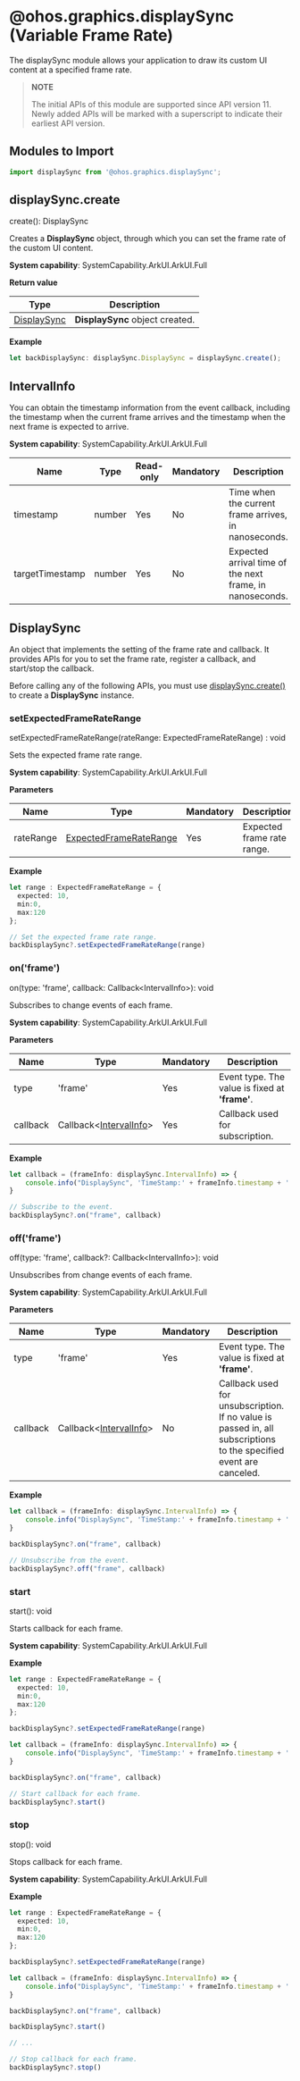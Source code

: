 #  @ohos.graphics.displaySync (Variable Frame Rate)
The displaySync module allows your application to draw its custom UI content at a specified frame rate.

> **NOTE**
>
> The initial APIs of this module are supported since API version 11. Newly added APIs will be marked with a superscript to indicate their earliest API version.


## Modules to Import

```ts
import displaySync from '@ohos.graphics.displaySync';
```

## displaySync.create
create(): DisplaySync

Creates a **DisplaySync** object, through which you can set the frame rate of the custom UI content.

**System capability**: SystemCapability.ArkUI.ArkUI.Full

**Return value**

| Type               | Description                    |
| ------------------ | ------------------------ |
| [DisplaySync](#displaysync)  | **DisplaySync** object created.              |

**Example**

```ts
let backDisplaySync: displaySync.DisplaySync = displaySync.create();
```
## IntervalInfo

You can obtain the timestamp information from the event callback, including the timestamp when the current frame arrives and the timestamp when the next frame is expected to arrive.

**System capability**: SystemCapability.ArkUI.ArkUI.Full

| Name            | Type                                     | Read-only| Mandatory| Description                                      |
| ---------------- | ----------------------------------------- | ---- | ---- | ------------------------------------------ |
| timestamp      | number | Yes  | No  | Time when the current frame arrives, in nanoseconds.|
| targetTimestamp | number| Yes  | No  | Expected arrival time of the next frame, in nanoseconds.|

## DisplaySync

 An object that implements the setting of the frame rate and callback. It provides APIs for you to set the frame rate, register a callback, and start/stop the callback.

 Before calling any of the following APIs, you must use [displaySync.create()](#displaysynccreate) to create a **DisplaySync** instance.

### setExpectedFrameRateRange

setExpectedFrameRateRange(rateRange: ExpectedFrameRateRange) : void

Sets the expected frame rate range.

**System capability**: SystemCapability.ArkUI.ArkUI.Full

**Parameters**

| Name          | Type                                      | Mandatory| Description                         |
| --------------- | ------------------------------------------ | ---- | -----------------------------|
| rateRange       | [ExpectedFrameRateRange](../apis-arkui/arkui-ts/ts-explicit-animation.md#expectedframeraterange11)| Yes  | Expected frame rate range.|


**Example**

```ts
let range : ExpectedFrameRateRange = {
  expected: 10,
  min:0,
  max:120
};

// Set the expected frame rate range.
backDisplaySync?.setExpectedFrameRateRange(range)
```

### on('frame')

on(type: 'frame', callback: Callback\<IntervalInfo\>): void

Subscribes to change events of each frame.

**System capability**: SystemCapability.ArkUI.ArkUI.Full

**Parameters**

| Name          | Type                                      | Mandatory| Description                         |
| --------------- | ------------------------------------------ | ---- | -----------------------------|
| type | 'frame'| Yes  | Event type. The value is fixed at **'frame'**.|
| callback    | Callback<[IntervalInfo](#intervalinfo)>| Yes  | Callback used for subscription.|


**Example**

```ts
let callback = (frameInfo: displaySync.IntervalInfo) => {
    console.info("DisplaySync", 'TimeStamp:' + frameInfo.timestamp + ' TargetTimeStamp: ' + frameInfo.targetTimestamp);
}

// Subscribe to the event.
backDisplaySync?.on("frame", callback)
```

### off('frame')

off(type: 'frame', callback\?: Callback\<IntervalInfo\>): void

Unsubscribes from change events of each frame.

**System capability**: SystemCapability.ArkUI.ArkUI.Full

**Parameters**

| Name          | Type                                      | Mandatory| Description                         |
| --------------- | ------------------------------------------ | ---- | -----------------------------|
| type | 'frame'| Yes  | Event type. The value is fixed at **'frame'**.|
| callback    | Callback<[IntervalInfo](#intervalinfo)>| No  | Callback used for unsubscription. If no value is passed in, all subscriptions to the specified event are canceled.|


**Example**

```ts
let callback = (frameInfo: displaySync.IntervalInfo) => {
    console.info("DisplaySync", 'TimeStamp:' + frameInfo.timestamp + ' TargetTimeStamp: ' + frameInfo.targetTimestamp);
}

backDisplaySync?.on("frame", callback)

// Unsubscribe from the event.
backDisplaySync?.off("frame", callback)
```

### start

start(): void

Starts callback for each frame.

**System capability**: SystemCapability.ArkUI.ArkUI.Full

**Example**

```ts
let range : ExpectedFrameRateRange = {
  expected: 10,
  min:0,
  max:120
};

backDisplaySync?.setExpectedFrameRateRange(range)

let callback = (frameInfo: displaySync.IntervalInfo) => {
    console.info("DisplaySync", 'TimeStamp:' + frameInfo.timestamp + ' TargetTimeStamp: ' + frameInfo.targetTimestamp);
}

backDisplaySync?.on("frame", callback)

// Start callback for each frame.
backDisplaySync?.start()
```

### stop

stop(): void

Stops callback for each frame.


**System capability**: SystemCapability.ArkUI.ArkUI.Full


**Example**

```ts
let range : ExpectedFrameRateRange = {
  expected: 10,
  min:0,
  max:120
};

backDisplaySync?.setExpectedFrameRateRange(range)

let callback = (frameInfo: displaySync.IntervalInfo) => {
    console.info("DisplaySync", 'TimeStamp:' + frameInfo.timestamp + ' TargetTimeStamp: ' + frameInfo.targetTimestamp);
}

backDisplaySync?.on("frame", callback)

backDisplaySync?.start()

// ...

// Stop callback for each frame.
backDisplaySync?.stop()
```
